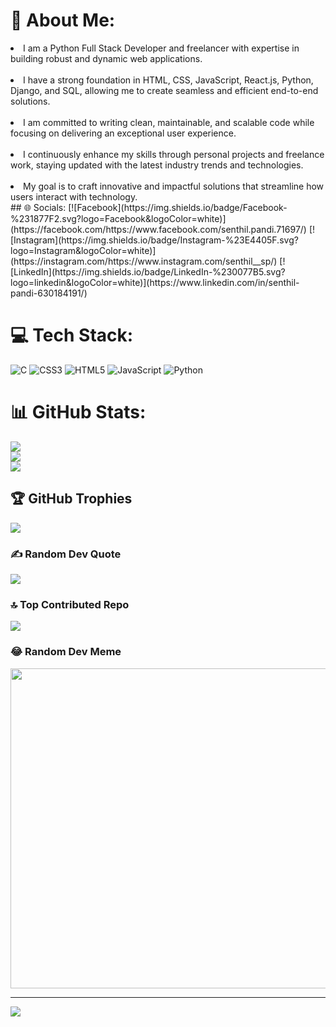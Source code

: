# 💫 About Me:
<li>I am a Python Full Stack Developer and freelancer with expertise in building robust and dynamic web applications.</li><br> <li>I have a strong foundation in HTML, CSS, JavaScript, React.js, Python, Django, and SQL, allowing me to create seamless and efficient end-to-end solutions.</li><br> <li>I am committed to writing clean, maintainable, and scalable code while focusing on delivering an exceptional user experience.</li><br> <li>I continuously enhance my skills through personal projects and freelance work, staying updated with the latest industry trends and technologies.</li><br> <li>My goal is to craft innovative and impactful solutions that streamline how users interact with technology.</li>
## 🌐 Socials:
[![Facebook](https://img.shields.io/badge/Facebook-%231877F2.svg?logo=Facebook&logoColor=white)](https://facebook.com/https://www.facebook.com/senthil.pandi.71697/) [![Instagram](https://img.shields.io/badge/Instagram-%23E4405F.svg?logo=Instagram&logoColor=white)](https://instagram.com/https://www.instagram.com/senthil__sp/) [![LinkedIn](https://img.shields.io/badge/LinkedIn-%230077B5.svg?logo=linkedin&logoColor=white)](https://www.linkedin.com/in/senthil-pandi-630184191/)

# 💻 Tech Stack:
![C](https://img.shields.io/badge/c-%2300599C.svg?style=for-the-badge&logo=c&logoColor=white) ![CSS3](https://img.shields.io/badge/css3-%231572B6.svg?style=for-the-badge&logo=css3&logoColor=white) ![HTML5](https://img.shields.io/badge/html5-%23E34F26.svg?style=for-the-badge&logo=html5&logoColor=white) ![JavaScript](https://img.shields.io/badge/javascript-%23323330.svg?style=for-the-badge&logo=javascript&logoColor=%23F7DF1E) ![Python](https://img.shields.io/badge/python-3670A0?style=for-the-badge&logo=python&logoColor=ffdd54)
# 📊 GitHub Stats:
![](https://github-readme-stats.vercel.app/api?username=senthilsp41&theme=gruvbox&hide_border=false&include_all_commits=false&count_private=false)<br/>
![](https://github-readme-streak-stats.herokuapp.com/?user=senthilsp41&theme=gruvbox&hide_border=false)<br/>
![](https://github-readme-stats.vercel.app/api/top-langs/?username=senthilsp41&theme=gruvbox&hide_border=false&include_all_commits=false&count_private=false&layout=compact)

## 🏆 GitHub Trophies
![](https://github-profile-trophy.vercel.app/?username=senthilsp41&theme=juicyfresh&no-frame=false&no-bg=false&margin-w=4)

### ✍️ Random Dev Quote
![](https://quotes-github-readme.vercel.app/api?type=horizontal&theme=radical)

### 🔝 Top Contributed Repo
![](https://github-contributor-stats.vercel.app/api?username=senthilsp41&limit=5&theme=gruvbox&combine_all_yearly_contributions=true)

### 😂 Random Dev Meme
<img src="https://rm.up.railway.app/" width="512px"/>

---
[![](https://visitcount.itsvg.in/api?id=senthilsp41&icon=0&color=7)](https://visitcount.itsvg.in)

<!-- Proudly created with GPRM ( https://gprm.itsvg.in ) -->
